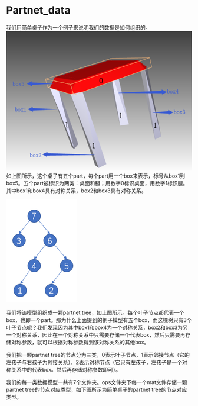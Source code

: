 # Partnet_data
我们用简单桌子作为一个例子来说明我们的数据是如何组织的。
![image](https://github.com/PeppaZhu/Partnet_data/blob/master/pictures/picture1.png)  
如上图所示，这个桌子有五个part，每个part用一个box来表示，标号从box1到box5。五个part被标识为两类：桌面和腿；用数字0标识桌面，用数字1标识腿。其中box1和box4具有对称关系，box2和box3具有对称关系。

![image](https://github.com/PeppaZhu/Partnet_data/blob/master/pictures/picture2.png)
 
我们将该模型组织成一颗partnet tree，如上图所示。每个叶子节点都代表一个box，也即一个part。那为什么上面提到的例子模型有五个box，而这棵树只有3个叶子节点呢？我们发现因为其中box1和box4为一个对称关系，box2和box3为另一个对称关系，因此在一个对称关系中只需要存储一个代表box，然后只需要再存储对称参数，就可以根据对称参数得到该对称关系的其他box。

我们把一颗partnet tree的节点分为三类，0表示叶子节点，1表示邻接节点（它的左孩子与右孩子为邻接关系），2表示对称节点（它只有左孩子，左孩子是一个对称关系中的代表box。然后再存储对称参数即可）。

我们的每一类数据模型一共有7个文件夹。ops文件夹下每一个mat文件存储一颗partnet tree的节点对应类型，如下图所示为简单桌子的partnet tree的节点对应类型。

